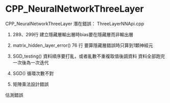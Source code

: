# CPP_NeuralNetworkThreeLayer

CPP_NeuralNetworkThreeLayer
潛在錯誤：
ThreeLayerNNApi.cpp
1. 289、299行 建立隱藏層輸出層時bias要在隱藏層而非輸出層

2. matrix_hidden_layer_error()
76 行 要算隱藏層錯誤時只算到1顆神經元

3. SGD_testing()
資料順序要打亂，或者亂數不重複取值後調資料
資料全部跑完一次後為一次迭代

4. SGD()
循環次數不對

5. 矩陣乘法設計錯誤

估測錯誤
